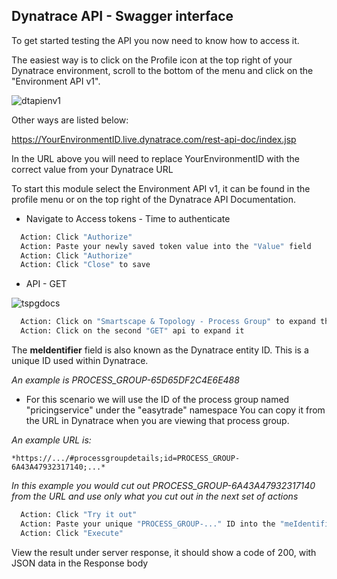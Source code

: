 ## Dynatrace API - Swagger interface

To get started testing the API you now need to know how to access it.

The easiest way is to click on the Profile icon at the top right of your Dynatrace environment, scroll to the bottom of the menu and click on the "Environment API v1".

![dtapienv1](../../assets/images/dtapienv1.png)

Other ways are listed below:

https://YourEnvironmentID.live.dynatrace.com/rest-api-doc/index.jsp

In the URL above you will need to replace YourEnvironmentID with the correct value from your Dynatrace URL

To start this module select the Environment API v1, it can be found in the profile menu or on the top right of the Dynatrace API Documentation.

- Navigate to Access tokens  - Time to authenticate

 ```bash
   Action: Click "Authorize"
   Action: Paste your newly saved token value into the "Value" field
   Action: Click "Authorize"
   Action: Click "Close" to save
   ```

- API  - GET

![tspgdocs](../../assets/images/tspgdocs.png)

 ```bash
   Action: Click on "Smartscape & Topology - Process Group" to expand the API
   Action: Click on the second "GET" api to expand it
   ```

The **meIdentifier** field is also known as the Dynatrace entity ID. This is a unique ID used within Dynatrace.

*An example is PROCESS_GROUP-65D65DF2C4E6E488*

- For this scenario we will use the ID of the process group named "pricingservice" under the "easytrade" namespace
You can copy it from the URL in Dynatrace when you are viewing that process group.
 
 *An example URL is:*

    *https://.../#processgroupdetails;id=PROCESS_GROUP-6A43A47932317140;...*

 *In this example you would cut out PROCESS_GROUP-6A43A47932317140 from the URL and use only what you cut out in the next set of actions*

 ```bash
   Action: Click "Try it out"
   Action: Paste your unique "PROCESS_GROUP-..." ID into the "meIdentifier" field
   Action: Click "Execute"
   ```

View the result under server response, it should show a code of 200, with JSON data in the Response body


